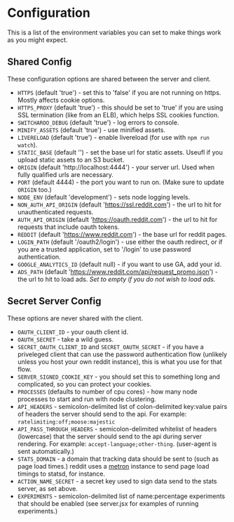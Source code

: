 Configuration
=============

This is a list of the environment variables you can set to make things work as
you might expect.

Shared Config
-------------

These configuration options are shared between the server and client.

* `HTTPS` (default 'true') - set this to 'false' if you are not running on
  https. Mostly affects cookie options.
* `HTTPS_PROXY` (default 'true') - this should be set to 'true' if you are
  using SSL termination (like from an ELB), which helps SSL cookies function.
* `SWITCHAROO_DEBUG` (default 'true') - log errors to console.
* `MINIFY_ASSETS` (default 'true') - use minified assets.
* `LIVERELOAD` (default 'true') - enable livereload (for use with `npm run watch`).
* `STATIC_BASE` (default '') - set the base url for static assets. Useufl if
  you upload static assets to an S3 bucket.
* `ORIGIN` (default 'http://localhost:4444') - your server url. Used when
  fully qualified urls are necessary.
* `PORT` (default 4444) - the port you want to run on. (Make sure to update
  `ORIGIN` too.)
* `NODE_ENV` (default 'development') - sets node logging levels.
* `NON_AUTH_API_ORIGIN` (default 'https://ssl.reddit.com') - the url to hit for
  unauthenticated requests.
* `AUTH_API_ORIGIN` (default 'https://oauth.reddit.com') -  the url to hit for
  requests that include oauth tokens.
* `REDDIT` (default 'https://www.reddit.com') - the base url for reddit pages.
* `LOGIN_PATH` (default '/oauth2/login') - use either the oauth redirect, or if
  you are a trusted application, set to '/login' to use password authentication.
* `GOOGLE_ANALYTICS_ID` (default null) - if you want to use GA, add your id.
* `ADS_PATH` (default  'https://www.reddit.com/api/request_promo.json') - the
  url to hit to load ads. *Set to empty if you do not wish to load ads.*

Secret Server Config
--------------------

These options are never shared with the client.

* `OAUTH_CLIENT_ID` - your oauth client id.
* `OAUTH_SECRET` - take a wild guess.
* `SECRET_OAUTH_CLIENT_ID` and `SECRET_OAUTH_SECRET` - if you have a
  priveleged client that can use the password authentication flow (unlikely
  unless you host your own reddit instance), this is what you use for that flow.
* `SERVER_SIGNED_COOKIE_KEY` - you should set this to something long and
  complicated, so you can protect your cookies.
* `PROCESSES` (defaults to number of cpu cores) - how many node processes
  to start and run with node clustering.
* `API_HEADERS` - semicolon-delimited list of colon-delimited
  key:value pairs of headers the server should send to the api. For example:
  `ratelimiting:off;moose:majestic`
* `API_PASS_THROUGH_HEADERS` - semicolon-delimited whitelist of headers (lowercase)
  that the server should send to the api during server rendering. For example:
  `accept-language;other-thing`. (user-agent is sent automatically.)
* `STATS_DOMAIN` - a domain that tracking data should be sent to (such as page
  load times.) reddit uses a [metron](https://github.com/reddit/metron) instance
  to send page load timings to statsd, for instance.
* `ACTION_NAME_SECRET` - a secret key used to sign data send to the stats
  server, as set above.
* `EXPERIMENTS` - semicolon-delimited list of name:percentage experiments that
  should be enabled (see server.jsx for examples of running experiments.)
